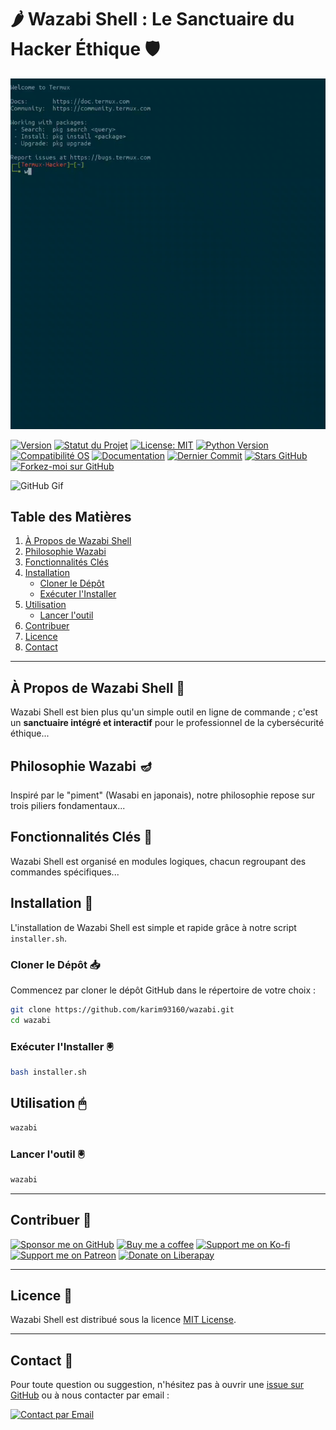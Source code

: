 # 🌶️ Wazabi Shell : Le Sanctuaire du Hacker Éthique 🛡️

![GitHub Gif](https://github.com/Karim93160/Dark-Web/blob/89f798754dc6eeff3bafeb598381fe9902b8526f/Screen_Recording_20250527_022240_Termux-ezgif.com-video-to-gif-converter.gif)

[![Version](https://img.shields.io/badge/Version-0.1.0-blue.svg)](https://github.com/Karim93160/wazabi)
[![Statut du Projet](https://img.shields.io/badge/Statut-En%20Développement-orange.svg)](https://github.com/Karim93160/wazabi)
[![License: MIT](https://img.shields.io/badge/License-MIT-yellow.svg)](LICENSE)
[![Python Version](https://img.shields.io/badge/Python-3.x+-blue.svg)](https://www.python.org/)
[![Compatibilité OS](https://img.shields.io/badge/OS%20Compatibilité-Linux%20%7C%20Windows%20%7C%20macOS-green.svg)](https://github.com/Karim93160/wazabi)
[![Documentation](https://img.shields.io/badge/Documentation-Oui-brightgreen.svg)](https://github.com/Karim93160/wazabi#table-des-matières)
[![Dernier Commit](https://img.shields.io/github/last-commit/Karim93160/wazabi)](https://github.com/Karim93160/wazabi/commits/main)
[![Stars GitHub](https://img.shields.io/github/stars/Karim93160/wazabi?style=flat-square&color=FFD700)](https://github.com/Karim93160/wazabi/stargazers)
[![Forkez-moi sur GitHub](https://img.shields.io/github/forks/Karim93160/wazabi?style=flat-square&color=blueviolet)](https://github.com/Karim93160/wazabi/network/members)

![GitHub Gif](https://github.com/Dark-Web/blob/6504d2d0e2662da4b5d06b1975fd3dd4f010a94a/iGpHt2H22k1orjgT9b.gif)

## Table des Matières

1. [À Propos de Wazabi Shell](#à-propos-de-wazabi-shell)
2. [Philosophie Wazabi](#philosophie-wazabi)
3. [Fonctionnalités Clés](#fonctionnalités-clés)
4. [Installation](#installation)
    * [Cloner le Dépôt](#cloner-le-dépôt)
    * [Exécuter l'Installer](#exécuter-l-installer)
5. [Utilisation](#utilisation)
    * [Lancer l'outil](#lancer-l-outil)
6. [Contribuer](#contribuer)
7. [Licence](#licence)
8. [Contact](#contact)

---

## À Propos de Wazabi Shell 🔖

Wazabi Shell est bien plus qu'un simple outil en ligne de commande ; c'est un **sanctuaire intégré et interactif** pour le professionnel de la cybersécurité éthique...

## Philosophie Wazabi 🪔

Inspiré par le "piment" (Wasabi en japonais), notre philosophie repose sur trois piliers fondamentaux...

## Fonctionnalités Clés 🏮

Wazabi Shell est organisé en modules logiques, chacun regroupant des commandes spécifiques...

## Installation 🧮

L'installation de Wazabi Shell est simple et rapide grâce à notre script `installer.sh`.

### Cloner le Dépôt 📥

Commencez par cloner le dépôt GitHub dans le répertoire de votre choix :

```bash
git clone https://github.com/karim93160/wazabi.git
cd wazabi
```

### Exécuter l'Installer 🖲

```bash
bash installer.sh
```

## Utilisation 🖱

```bash
wazabi
```

### Lancer l'outil 🖲

```bash
wazabi
```
____


## Contribuer 💟

[![Sponsor me on GitHub](https://img.shields.io/badge/Sponsor-GitHub-brightgreen.svg)](https://github.com/sponsors/karim93160)
[![Buy me a coffee](https://img.shields.io/badge/Donate-Buy%20Me%20A%20Coffee-FFDD00.svg)](https://www.buymeacoffee.com/karim93160)
[![Support me on Ko-fi](https://img.shields.io/badge/Donate-Ko--fi-F16061.svg)](https://ko-fi.com/karim93160)
[![Support me on Patreon](https://img.shields.io/badge/Patreon-Support%20me-FF424D.svg)](https://www.patreon.com/karim93160)
[![Donate on Liberapay](https://img.shields.io/badge/Donate-Liberapay-F6C915.svg)](https://liberapay.com/karim93160/donate)

---

## Licence 📜

Wazabi Shell est distribué sous la licence [MIT License](https://github.com/Karim93160/wazabi/blob/53bf6c0ed8b5d221ab86d4b2a0fa00e319dcd627/LICENSE.md).

---

## Contact 📧

Pour toute question ou suggestion, n'hésitez pas à ouvrir une [issue sur GitHub](https://github.com/Karim93160/wazabi/issues) ou à nous contacter par email :

[![Contact par Email](https://img.shields.io/badge/Contact-par%20Email-blue.svg)](mailto:karim9316077185@gmail.com)
